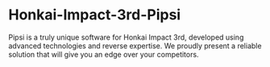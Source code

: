 # Honkai-Impact-3rd-Pipsi
Pipsi is a truly unique software for Honkai Impact 3rd, developed using advanced technologies and reverse expertise. We proudly present a reliable solution that will give you an edge over your competitors.
